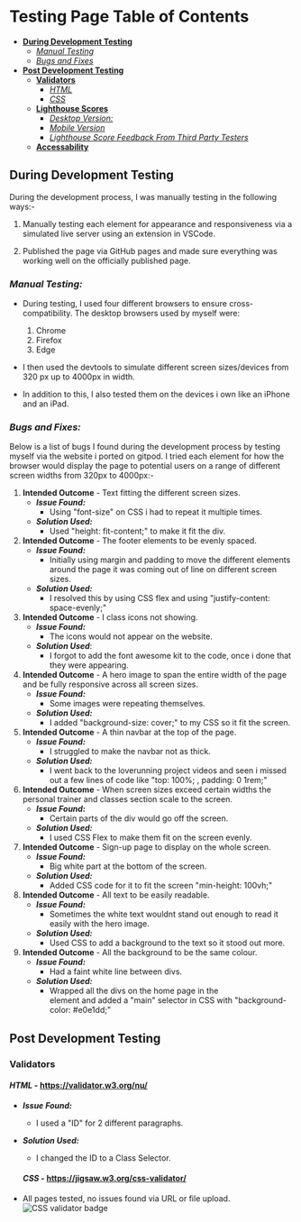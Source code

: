 # Testing Page Table of Contents
* [**During Development Testing**](#during-development-testing)
    * [*Manual Testing*](#manual-testing)
    * [*Bugs and Fixes*](#bugs-and-fixes)
* [**Post Development Testing**](#post-development-testing)
  * [**Validators**](#validators)
      * [*HTML*](#html---httpsvalidatorw3orgnu)
      * [*CSS*](#css---httpsjigsaww3orgcss-validator)
  * [**Lighthouse Scores**](#lighthouse-scores)
      * [*Desktop Version:*](#desktop-version)
      * [*Mobile Version*](#mobile-version)
      * [*Lighthouse Score Feedback From Third Party Testers*](#lighthouse-score-feedback-from-third-party-testers)
  * [**Accessability**](#accessability)

## **During Development Testing**
During the development process, I was manually testing in the following ways:-

1. Manually testing each element for appearance and responsiveness via a simulated live server using an extension in VSCode.
    
1. Published the page via GitHub pages and made sure everything was working well on the officially published page.

### ***Manual Testing:***
* During testing, I used four different browsers to ensure cross-compatibility. The desktop browsers used by myself were:

  1. Chrome
  2. Firefox
  3. Edge

* I then used the devtools to simulate different screen sizes/devices from 320 px up to 4000px in width. 
* In addition to this, I also tested them on the devices i own like an iPhone and an iPad.

### ***Bugs and Fixes:***

Below is a list of bugs I found during the development process by testing myself via the website i ported on gitpod. I tried each element for how the browser would display the page to potential users on a range of different screen widths from 320px to 4000px:-

1. **Intended Outcome** - Text fitting the different screen sizes.
    * ***Issue Found:*** 
        * Using "font-size" on CSS i had to repeat it multiple times.
    * ***Solution Used:*** 
        * Used "height: fit-content;" to make it fit the div.
1. **Intended Outcome** - The footer elements to be evenly spaced.
    * ***Issue Found:*** 
        * Initially using margin and padding to move the different elements around the page it was coming out of line on different screen sizes.
    * ***Solution Used:***    
        * I resolved this by using CSS flex and using "justify-content: space-evenly;"
1. **Intended Outcome** - I class icons not showing.
    * ***Issue Found:*** 
        * The icons would not appear on the website.
    * ***Solution Used***:
        * I forgot to add the font awesome kit to the code, once i done that they were appearing.
1. **Intended Outcome** - A hero image to span the entire width of the page and be fully responsive across all screen sizes.
    * ***Issue Found:*** 
        * Some images were repeating themselves.
    * ***Solution Used:*** 
        * I added "background-size: cover;" to my CSS so it fit the screen.
1. **Intended Outcome** - A thin navbar at the top of the page.
    * ***Issue Found:*** 
        * I struggled to make the navbar not as thick.
    * ***Solution Used:***
        * I went back to the loverunning project videos and seen i missed out a few lines of code like "top: 100%; , padding: 0 1rem;"
1. **Intended Outcome** - When screen sizes exceed certain widths the personal trainer and classes section scale to the screen.
    * ***Issue Found:***
        * Certain parts of the div would go off the screen.
    * ***Solution Used:***
        * I used CSS Flex to make them fit on the screen evenly.
1. **Intended Outcome** - Sign-up page to display on the whole screen.
    * ***Issue Found:***
        * Big white part at the bottom of the screen.
    * ***Solution Used:***
        * Added CSS code for it to fit the screen "min-height: 100vh;"
1. **Intended Outcome** - All text to be easily readable.
    * ***Issue Found:***
        * Sometimes the white text wouldnt stand out enough to read it easily with the hero image.
    * ***Solution Used:***
        * Used CSS to add a background to the text so it stood out more.
1. **Intended Outcome** - All the background to be the same colour.
    * ***Issue Found:***
        * Had a faint white line between divs.
    * ***Solution Used:***
        * Wrapped all the divs on the home page in the <main> element and added a "main" selector in CSS with "background-color: #e0e1dd;"

## **Post Development Testing**
### **Validators**

#### ***HTML*** - https://validator.w3.org/nu/
* ***Issue Found:***
    * I used a "ID" for 2 different paragraphs.
* ***Solution Used:***
    * I changed the ID to a Class Selector.

    #### ***CSS*** - https://jigsaw.w3.org/css-validator/

* All pages tested, no issues found via URL or file upload.\
![CSS validator badge](https://jigsaw.w3.org/css-validator/images/vcss)

    
